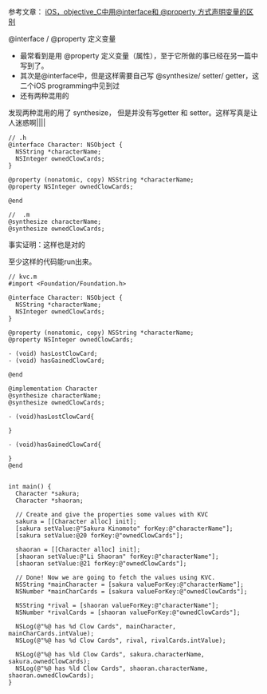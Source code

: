 参考文章： [iOS，objective_C中用@interface和 @property 方式声明变量的区别](http://www.cnblogs.com/letmefly/archive/2012/07/20/2601338.html)


@interface / @property 定义变量

- 最常看到是用 @property 定义变量（属性），至于它所做的事已经在另一篇中写到了。
- 其次是@interface中，但是这样需要自己写 @synthesize/ setter/ getter，这二个iOS programming中见到过
- 还有两种混用的


发现两种混用的用了 synthesize， 但是并没有写getter 和 setter。这样写真是让人迷惑啊||||

```
// .h
@interface Character: NSObject {
  NSString *characterName;
  NSInteger ownedClowCards;
}

@property (nonatomic, copy) NSString *characterName;
@property NSInteger ownedClowCards;

@end

//  .m
@synthesize characterName;
@synthesize ownedClowCards;
```

事实证明：这样也是对的

至少这样的代码能run出来。

```
// kvc.m
#import <Foundation/Foundation.h>

@interface Character: NSObject {
  NSString *characterName;
  NSInteger ownedClowCards;
}

@property (nonatomic, copy) NSString *characterName;
@property NSInteger ownedClowCards;

- (void) hasLostClowCard;
- (void) hasGainedClowCard;

@end

@implementation Character
@synthesize characterName;
@synthesize ownedClowCards;

- (void)hasLostClowCard{

}

- (void)hasGainedClowCard{

}
@end


int main() {
  Character *sakura;
  Character *shaoran;

  // Create and give the properties some values with KVC
  sakura = [[Character alloc] init];
  [sakura setValue:@"Sakura Kinomoto" forKey:@"characterName"];
  [sakura setValue:@20 forKey:@"ownedClowCards"];

  shaoran = [[Character alloc] init];
  [shaoran setValue:@"Li Shaoran" forKey:@"characterName"];
  [shaoran setValue:@21 forKey:@"ownedClowCards"];

  // Done! Now we are going to fetch the values using KVC.
  NSString *mainCharacter = [sakura valueForKey:@"characterName"];
  NSNumber *mainCharCards = [sakura valueForKey:@"ownedClowCards"];

  NSString *rival = [shaoran valueForKey:@"characterName"];
  NSNumber *rivalCards = [shaoran valueForKey:@"ownedClowCards"];

  NSLog(@"%@ has %d Clow Cards", mainCharacter, mainCharCards.intValue);
  NSLog(@"%@ has %d Clow Cards", rival, rivalCards.intValue);

  NSLog(@"%@ has %ld Clow Cards", sakura.characterName, sakura.ownedClowCards);
  NSLog(@"%@ has %ld Clow Cards", shaoran.characterName, shaoran.ownedClowCards);
}
```
 